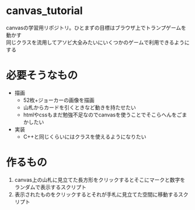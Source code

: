 # canvas_tutorial
canvasの学習用リポジトリ。ひとまずの目標はブラウザ上でトランプゲームを動かす  
同じクラスを流用してアソビ大全みたいにいくつかのゲームで利用できるようにする

# 必要そうなもの
* 描画
  * 52枚+ジョーカーの画像を描画
  * 山札からカードを引くときなど動きを持たせたい
  * htmlやcssもまだ勉強不足なのでcanvasを使うことでそこらへんをごまかしたい
* 実装
  * C++と同じくらいにはクラスを使えるようになりたい

# 作るもの
1. canvas上の山札に見立てた長方形をクリックするとそこにマークと数字をランダムで表示するスクリプト
1. 表示されたものをクリックするとそれが手札に見立てた空間に移動するスクリプト
